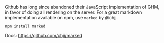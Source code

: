 Github has long since abandoned their JavaScript implementation of
GHM, in favor of doing all rendering on the server.  For a great
markdown implementation available on npm, use `marked` by @chjj.

    npm install marked

Docs: https://github.com/chjj/marked
